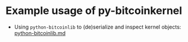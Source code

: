 # Example usage of py-bitcoinkernel

- Using `python-bitcoinlib` to (de)serialize and inspect kernel objects:
  [python-bitcoinlib.md](./python-bitcoinlib.md)
